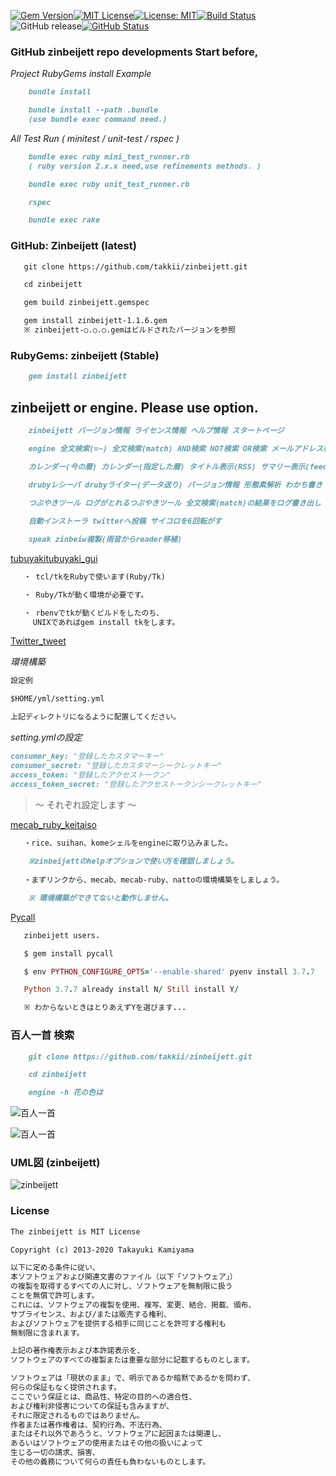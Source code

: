 [![Gem Version](https://badge.fury.io/rb/zinbeijett.svg)](http://badge.fury.io/rb/zinbeijett)[![MIT License](http://img.shields.io/badge/license-MIT-blue.svg?style=flat)](LICENSE)[![License: MIT](https://img.shields.io/badge/License-MIT-yellow.svg)](https://opensource.org/licenses/MIT)[![Build Status](https://travis-ci.org/takkii/zinbeijett.svg?branch=master)](https://travis-ci.org/takkii/zinbeijett)![GitHub release](https://img.shields.io/github/release/takkii/zinbeijett.svg?style=flat)[![GitHub Status](https://img.shields.io/github/last-commit/takkii/zinbeijett.svg?style=flat)](GitHub)

### GitHub zinbeijett repo developments Start before,

_Project RubyGems install Example_

```markdown
    bundle install

    bundle install --path .bundle
    (use bundle exec command need.)
```

_All Test Run ( minitest / unit-test / rspec )_

```markdown
    bundle exec ruby mini_test_runner.rb
    ( ruby version 2.x.x need,use refinements methods. )

    bundle exec ruby unit_test_runner.rb

    rspec

    bundle exec rake
```

### GitHub: Zinbeijett (latest)

```markdown
   git clone https://github.com/takkii/zinbeijett.git

   cd zinbeijett

   gem build zinbeijett.gemspec

   gem install zinbeijett-1.1.6.gem
   ※ zinbeijett-○.○.○.gemはビルドされたバージョンを参照
```

### RubyGems: zinbeijett (Stable)

```markdown
    gem install zinbeijett
```

## zinbeijett or engine. Please use option.

```markdown
    zinbeijett バージョン情報 ライセンス情報 ヘルプ情報 スタートページ

    engine 全文検索(=~) 全文検索(match) AND検索 NOT検索 OR検索 メールアドレス検索 GC表示 文字列カウント 作成者情報 

    カレンダー(今の暦) カレンダー(指定した暦) タイトル表示(RSS) サマリー表示(feedjira) タイトル表示(feedjira) 
    
    drubyレシーバ drubyライター(データ送り) バージョン情報 形態素解析 わかち書き わかち書き&ワードカウント

    つぶやきツール ログがとれるつぶやきツール 全文検索(match)の結果をログ書き出し ハッシュ値で暗号化   

    自動インストーラ twitterへ投稿 サイコロを6回転がす

    speak zinbeiw複製(雨音からreader移植)
```

[tubuyaki](https://github.com/takkii/tubuyaki)[tubuyaki_gui](https://github.com/takkii/tubuyaki_gui)

```markdown
   ・ tcl/tkをRubyで使います(Ruby/Tk)

   ・ Ruby/Tkが動く環境が必要です。

   ・ rbenvでtkが動くビルドをしたのち、
     UNIXであればgem install tkをします。
```

[Twitter_tweet](https://github.com/takkii/Twitter_tweet)

_環境構築_

```markdown
設定例

$HOME/yml/setting.yml

上記ディレクトリになるように配置してください。
```

_setting.ymlの設定_

```markdown
consumer_key: "登録したカスタマーキー"
consumer_secret: "登録したカスタマーシークレットキー"
access_token: "登録したアクセストークン"
access_token_secret: "登録したアクセストークンシークレットキー"
```

> 〜 それぞれ設定します 〜

[mecab_ruby_keitaiso](https://github.com/takkii/mecab_ruby_keitaiso)

```markdown
   ・rice、suihan、komeシェルをengineに取り込みました。
 
    ※zinbeijettのhelpオプションで使い方を確認しましょう。
 
   ・まずリンクから、mecab、mecab-ruby、nattoの環境構築をしましょう。

    ※ 環境構築ができてないと動作しません。
```

[Pycall](https://github.com/mrkn/pycall.rb)

```ruby
   zinbeijett users.

   $ gem install pycall

   $ env PYTHON_CONFIGURE_OPTS='--enable-shared' pyenv install 3.7.7

   Python 3.7.7 already install N/ Still install Y/

   ※ わからないときはとりあえずYを選びます...
```

### 百人一首 検索

```markdown
    git clone https://github.com/takkii/zinbeijett.git

    cd zinbeijett

    engine -h 花の色は
```

![百人一首](https://github.com/takkii/zinbeijett/blob/master/img/hyaku.png)

![百人一首](https://github.com/takkii/zinbeijett/blob/master/img/hyaku2.png)

### UML図 (zinbeijett)

![zinbeijett](https://github.com/takkii/zinbeijett/blob/master/out/zinbeijett/zinbeijett.png)

### License

```markdown
The zinbeijett is MIT License

Copyright (c) 2013-2020 Takayuki Kamiyama

以下に定める条件に従い、
本ソフトウェアおよび関連文書のファイル（以下「ソフトウェア」）
の複製を取得するすべての人に対し、ソフトウェアを無制限に扱う
ことを無償で許可します。
これには、ソフトウェアの複製を使用、複写、変更、結合、掲載、頒布、
サブライセンス、および/または販売する権利、
およびソフトウェアを提供する相手に同じことを許可する権利も
無制限に含まれます。

上記の著作権表示および本許諾表示を、
ソフトウェアのすべての複製または重要な部分に記載するものとします。

ソフトウェアは「現状のまま」で、明示であるか暗黙であるかを問わず、
何らの保証もなく提供されます。
ここでいう保証とは、商品性、特定の目的への適合性、
および権利非侵害についての保証も含みますが、
それに限定されるものではありません。
作者または著作権者は、契約行為、不法行為、
またはそれ以外であろうと、ソフトウェアに起因または関連し、
あるいはソフトウェアの使用またはその他の扱いによって
生じる一切の請求、損害、
その他の義務について何らの責任も負わないものとします。
```
